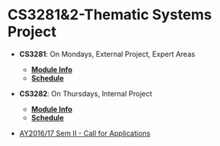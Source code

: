 # CS3281&2-Thematic Systems Project

* **CS3281**: On Mondays, External Project, Expert Areas
  * [**Module Info**](doc/CS3281.md)
  * [**Schedule**](doc/CS3281Schedule.md)
* **CS3282**: On Thursdays, Internal Project
  * [**Module Info**](doc/CS3282.md)
  * [**Schedule**](doc/CS3282Schedule.md)
 
* [AY2016/17 Sem II - Call for Applications](doc/CfA-2017.md)
